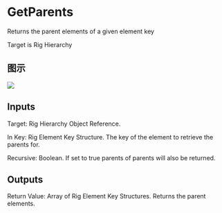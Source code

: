 # GetParents

Returns the parent elements of a given element key

Target is Rig Hierarchy

## 图示

![]($-20221218-21192402.png)

## Inputs

Target: Rig Hierarchy Object Reference.

In Key: Rig Element Key Structure. The key of the element to retrieve the parents for.

Recursive: Boolean. If set to true parents of parents will also be returned.  

## Outputs

Return Value: Array of Rig Element Key Structures. Returns the parent elements.


